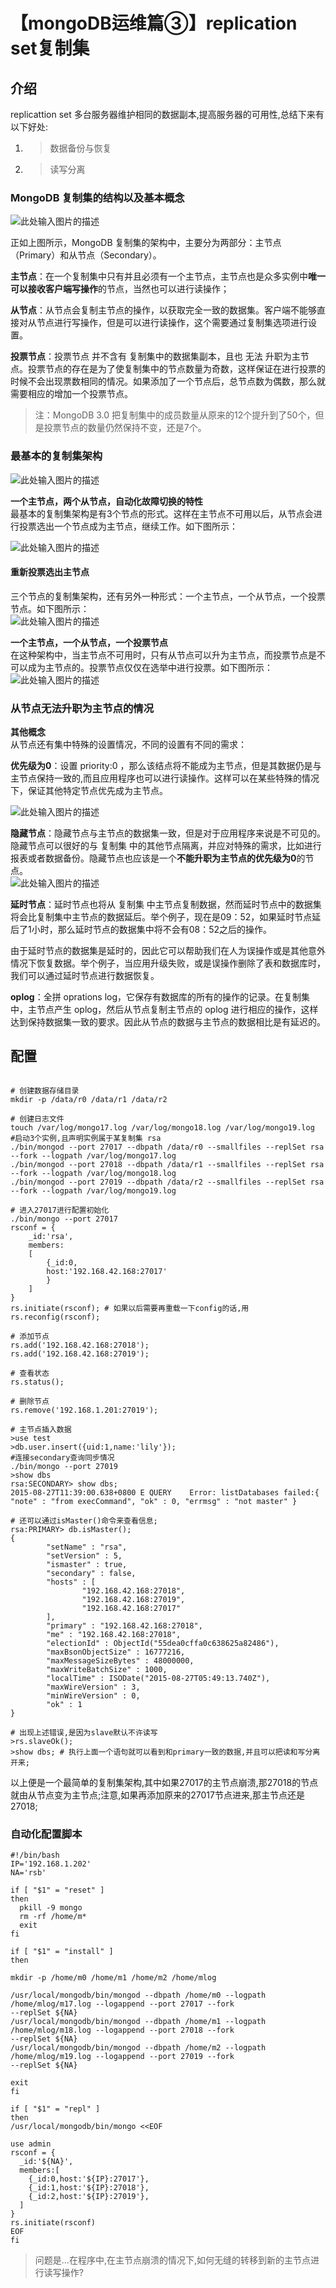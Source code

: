 # 【mongoDB运维篇③】replication set复制集



## 介绍

replicattion set 多台服务器维护相同的数据副本,提高服务器的可用性,总结下来有以下好处:

1. > 数据备份与恢复
1. > 读写分离

### MongoDB 复制集的结构以及基本概念

![此处输入图片的描述][0]

  
正如上图所示，MongoDB 复制集的架构中，主要分为两部分：主节点（Primary）和从节点（Secondary）。

**主节点**：在一个复制集中只有并且必须有一个主节点，主节点也是众多实例中**唯一可以接收客户端写操作**的节点，当然也可以进行读操作；

**从节点**：从节点会复制主节点的操作，以获取完全一致的数据集。客户端不能够直接对从节点进行写操作，但是可以进行读操作，这个需要通过复制集选项进行设置。

**投票节点**：投票节点 并不含有 复制集中的数据集副本，且也 无法 升职为主节点。投票节点的存在是为了使复制集中的节点数量为奇数，这样保证在进行投票的时候不会出现票数相同的情况。如果添加了一个节点后，总节点数为偶数，那么就需要相应的增加一个投票节点。

> 注：MongoDB 3.0 把复制集中的成员数量从原来的12个提升到了50个，但是投票节点的数量仍然保持不变，还是7个。

### 最基本的复制集架构

![此处输入图片的描述][1]

  
**一个主节点，两个从节点，自动化故障切换的特性**  
最基本的复制集架构是有3个节点的形式。这样在主节点不可用以后，从节点会进行投票选出一个节点成为主节点，继续工作。如下图所示：

![此处输入图片的描述][2]

#### **重新投票选出主节点**

三个节点的复制集架构，还有另外一种形式：一个主节点，一个从节点，一个投票节点。如下图所示：   
![此处输入图片的描述][3]

  
**一个主节点，一个从节点，一个投票节点**  
在这种架构中，当主节点不可用时，只有从节点可以升为主节点，而投票节点是不可以成为主节点的。投票节点仅仅在选举中进行投票。如下图所示：   
![此处输入图片的描述][4]

### **从节点无法升职为主节点的情况**

**其他概念**  
从节点还有集中特殊的设置情况，不同的设置有不同的需求：

**优先级为0**：设置 priority:0 ，那么该结点将不能成为主节点，但是其数据仍是与主节点保持一致的,而且应用程序也可以进行读操作。这样可以在某些特殊的情况下，保证其他特定节点优先成为主节点。

![此处输入图片的描述][5]

**隐藏节点**：隐藏节点与主节点的数据集一致，但是对于应用程序来说是不可见的。隐藏节点可以很好的与 复制集 中的其他节点隔离，并应对特殊的需求，比如进行报表或者数据备份。隐藏节点也应该是一个**不能升职为主节点的优先级为0**的节点。   
![此处输入图片的描述][6]

**延时节点**：延时节点也将从 复制集 中主节点复制数据，然而延时节点中的数据集将会比复制集中主节点的数据延后。举个例子，现在是09：52，如果延时节点延后了1小时，那么延时节点的数据集中将不会有08：52之后的操作。

由于延时节点的数据集是延时的，因此它可以帮助我们在人为误操作或是其他意外情况下恢复数据。举个例子，当应用升级失败，或是误操作删除了表和数据库时，我们可以通过延时节点进行数据恢复。

**oplog**：全拼 oprations log，它保存有数据库的所有的操作的记录。在复制集中，主节点产生 oplog，然后从节点复制主节点的 oplog 进行相应的操作，这样达到保持数据集一致的要求。因此从节点的数据与主节点的数据相比是有延迟的。

## 配置

    
```

# 创建数据存储目录
mkdir -p /data/r0 /data/r1 /data/r2

# 创建日志文件
touch /var/log/mongo17.log /var/log/mongo18.log /var/log/mongo19.log
#启动3个实例,且声明实例属于某复制集 rsa
./bin/mongod --port 27017 --dbpath /data/r0 --smallfiles --replSet rsa --fork --logpath /var/log/mongo17.log
./bin/mongod --port 27018 --dbpath /data/r1 --smallfiles --replSet rsa --fork --logpath /var/log/mongo18.log
./bin/mongod --port 27019 --dbpath /data/r2 --smallfiles --replSet rsa --fork --logpath /var/log/mongo19.log

# 进入27017进行配置初始化
./bin/mongo --port 27017
rsconf = {
    _id:'rsa',
    members:
    [
        {_id:0,
        host:'192.168.42.168:27017'
        }
    ]
}
rs.initiate(rsconf); # 如果以后需要再重载一下config的话,用rs.reconfig(rsconf);

# 添加节点
rs.add('192.168.42.168:27018');
rs.add('192.168.42.168:27019');

# 查看状态
rs.status();

# 删除节点
rs.remove('192.168.1.201:27019');

# 主节点插入数据
>use test
>db.user.insert({uid:1,name:'lily'});
#连接secondary查询同步情况
./bin/mongo --port 27019
>show dbs
rsa:SECONDARY> show dbs;
2015-08-27T11:39:00.638+0800 E QUERY    Error: listDatabases failed:{ "note" : "from execCommand", "ok" : 0, "errmsg" : "not master" }

# 还可以通过isMaster()命令来查看信息;
rsa:PRIMARY> db.isMaster();
{
        "setName" : "rsa",
        "setVersion" : 5,
        "ismaster" : true,
        "secondary" : false,
        "hosts" : [
                "192.168.42.168:27018",
                "192.168.42.168:27019",
                "192.168.42.168:27017"
        ],
        "primary" : "192.168.42.168:27018",
        "me" : "192.168.42.168:27018",
        "electionId" : ObjectId("55dea0cffa0c638625a82486"),
        "maxBsonObjectSize" : 16777216,
        "maxMessageSizeBytes" : 48000000,
        "maxWriteBatchSize" : 1000,
        "localTime" : ISODate("2015-08-27T05:49:13.740Z"),
        "maxWireVersion" : 3,
        "minWireVersion" : 0,
        "ok" : 1
}

# 出现上述错误,是因为slave默认不许读写
>rs.slaveOk();
>show dbs; # 执行上面一个语句就可以看到和primary一致的数据,并且可以把读和写分离开来;
```

以上便是一个最简单的复制集架构,其中如果27017的主节点崩溃,那27018的节点就由从节点变为主节点;注意,如果再添加原来的27017节点进来,那主节点还是27018;

### 自动化配置脚本

    
```shell
#!/bin/bash
IP='192.168.1.202'
NA='rsb'

if [ "$1" = "reset" ]
then
  pkill -9 mongo
  rm -rf /home/m*
  exit
fi

if [ "$1" = "install" ]
then

mkdir -p /home/m0 /home/m1 /home/m2 /home/mlog

/usr/local/mongodb/bin/mongod --dbpath /home/m0 --logpath /home/mlog/m17.log --logappend --port 27017 --fork 
--replSet ${NA}
/usr/local/mongodb/bin/mongod --dbpath /home/m1 --logpath /home/mlog/m18.log --logappend --port 27018 --fork 
--replSet ${NA}
/usr/local/mongodb/bin/mongod --dbpath /home/m2 --logpath /home/mlog/m19.log --logappend --port 27019 --fork 
--replSet ${NA}

exit
fi

if [ "$1" = "repl" ]
then
/usr/local/mongodb/bin/mongo <<EOF

use admin
rsconf = {
  _id:'${NA}',
  members:[
    {_id:0,host:'${IP}:27017'},
    {_id:1,host:'${IP}:27018'},
    {_id:2,host:'${IP}:27019'},
  ]
}
rs.initiate(rsconf)
EOF
fi

```

> 问题是...在程序中,在主节点崩溃的情况下,如何无缝的转移到新的主节点进行读写操作?

[0]: ../img/replica-set-read-write-operations-primary.png
[1]: ../img/replica-set-primary-with-two-secondaries.png
[2]: ../img/replica-set-trigger-election.png
[3]: ../img/replica-set-primary-with-secondary-and-arbiter.png
[4]: ../img/replica-set-w-arbiter-trigger-election.png
[5]: ../img/replica-set-three-members-geographically-distributed.png
[6]: ../img/replica-set-hidden-member.png